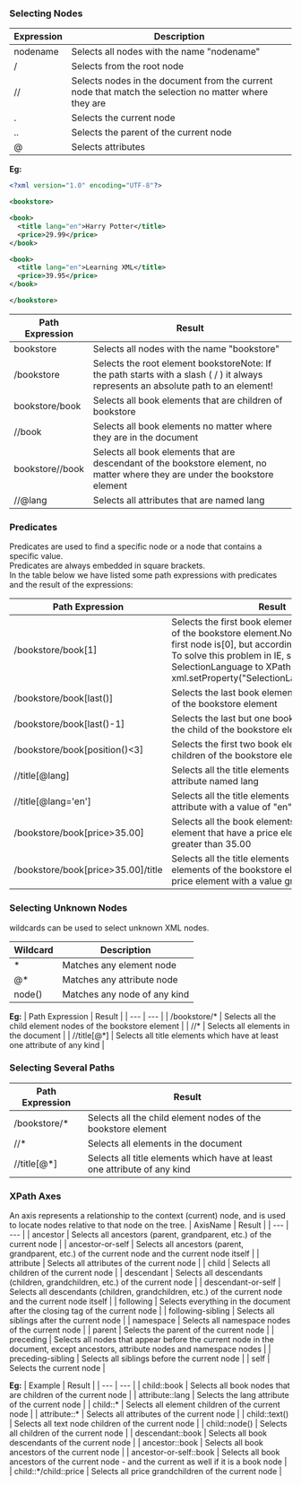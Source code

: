 ### Selecting Nodes

| Expression | Description |
| --- | --- |
| nodename | Selects all nodes with the name "nodename" |
| / | Selects from the root node |
| // | Selects nodes in the document from the current node that match the selection no matter where they are |
| . | Selects the current node |
| .. | Selects the parent of the current node |
| @ | Selects attributes |
  
**Eg:**
```xml
<?xml version="1.0" encoding="UTF-8"?>

<bookstore>

<book>
  <title lang="en">Harry Potter</title>
  <price>29.99</price>
</book>

<book>
  <title lang="en">Learning XML</title>
  <price>39.95</price>
</book>

</bookstore>
```
| Path Expression | Result |
| --- | --- |
| bookstore | Selects all nodes with the name "bookstore" |
| /bookstore | Selects the root element bookstoreNote: If the path starts with a slash ( / ) it always represents an absolute path to an element! |
| bookstore/book | Selects all book elements that are children of bookstore |
| //book | Selects all book elements no matter where they are in the document |
| bookstore//book | Selects all book elements that are descendant of the bookstore element, no matter where they are under the bookstore element |
| //@lang | Selects all attributes that are named lang |


### Predicates
Predicates are used to find a specific node or a node that contains a specific value. \
Predicates are always embedded in square brackets. \
In the table below we have listed some path expressions with predicates and the result of the expressions:

| Path Expression | Result |
| --- | --- |
| /bookstore/book[1] | Selects the first book element that is the child of the bookstore element.Note: In IE 5,6,7,8,9 first node is[0], but according to W3C, it is [1]. To solve this problem in IE, set the SelectionLanguage to XPath:In JavaScript: xml.setProperty("SelectionLanguage","XPath"); |
| /bookstore/book[last()] | Selects the last book element that is the child of the bookstore element |
| /bookstore/book[last()-1] | Selects the last but one book element that is the child of the bookstore element |
| /bookstore/book[position()<3] | Selects the first two book elements that are children of the bookstore element |
| //title[@lang] | Selects all the title elements that have an attribute named lang |
| //title[@lang='en'] | Selects all the title elements that have a "lang" attribute with a value of "en" |
| /bookstore/book[price>35.00] | Selects all the book elements of the bookstore element that have a price element with a value greater than 35.00 |
| /bookstore/book[price>35.00]/title | Selects all the title elements of the book elements of the bookstore element that have a price element with a value greater than 35.00 |

### Selecting Unknown Nodes
wildcards can be used to select unknown XML nodes.

| Wildcard | Description |
| --- | --- |
| * | Matches any element node |
| @* | Matches any attribute node |
| node() | Matches any node of any kind |

**Eg:**
| Path Expression | Result |
| --- | --- |
| /bookstore/* | Selects all the child element nodes of the bookstore element |
| //* | Selects all elements in the document |
| //title[@*] | Selects all title elements which have at least one attribute of any kind |

### Selecting Several Paths
| Path Expression | Result |
| --- | --- |
| /bookstore/* | Selects all the child element nodes of the bookstore element |
| //* | Selects all elements in the document |
| //title[@*] | Selects all title elements which have at least one attribute of any kind |


### XPath Axes
An axis represents a relationship to the context (current) node, and is used to locate nodes relative to that node on the tree.
| AxisName | Result |
| --- | --- |
| ancestor | Selects all ancestors (parent, grandparent, etc.) of the current node |
| ancestor-or-self | Selects all ancestors (parent, grandparent, etc.) of the current node and the current node itself |
| attribute | Selects all attributes of the current node |
| child | Selects all children of the current node |
| descendant | Selects all descendants (children, grandchildren, etc.) of the current node |
| descendant-or-self | Selects all descendants (children, grandchildren, etc.) of the current node and the current node itself |
| following | Selects everything in the document after the closing tag of the current node |
| following-sibling | Selects all siblings after the current node |
| namespace | Selects all namespace nodes of the current node |
| parent | Selects the parent of the current node |
| preceding | Selects all nodes that appear before the current node in the document, except ancestors, attribute nodes and namespace nodes |
| preceding-sibling | Selects all siblings before the current node |
| self | Selects the current node |


**Eg:**
| Example | Result |
| --- | --- |
| child::book | Selects all book nodes that are children of the current node |
| attribute::lang | Selects the lang attribute of the current node |
| child::* | Selects all element children of the current node |
| attribute::* | Selects all attributes of the current node |
| child::text() | Selects all text node children of the current node |
| child::node() | Selects all children of the current node |
| descendant::book | Selects all book descendants of the current node |
| ancestor::book | Selects all book ancestors of the current node |
| ancestor-or-self::book | Selects all book ancestors of the current node - and the current as well if it is a book node |
| child::*/child::price | Selects all price grandchildren of the current node |





